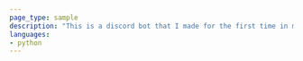 ```yaml
---
page_type: sample
description: "This is a discord bot that I made for the first time in my life. This bot scrapes images for you!"
languages:
- python
---
```

